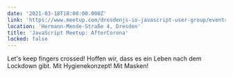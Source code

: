 ```yaml
---
date: '2021-03-18T18:00:00.000Z'
link: 'https://www.meetup.com/dresdenjs-io-javascript-user-group/events/275820837'
location: 'Hermann-Mende-Straße 4, Dresden'
title: 'JavaScript Meetup: AfterCorona'
locked: false
---
```

Let's keep fingers crossed! Hoffen wir, dass es ein Leben nach dem Lockdown gibt. Mit Hygienekonzept! Mit Masken!
